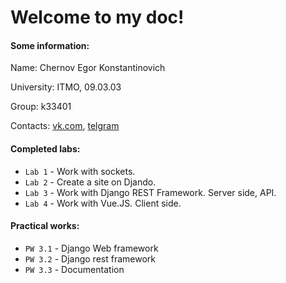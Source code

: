 # Welcome to my doc!

#### Some information:

Name: Chernov Egor Konstantinovich

University: ITMO, 09.03.03

Group: k33401

Contacts: [vk.com](vk.com/4ernovec), [telgram](t.me/chernovec)

#### Completed labs:

* `Lab 1` - Work with sockets.
* `Lab 2` - Create a site on Djando.
* `Lab 3` - Work with Django REST Framework. Server side, API.
* `Lab 4` - Work with Vue.JS. Client side.

#### Practical works:

* `PW 3.1` - Django Web framework
* `PW 3.2` - Django rest framework
* `PW 3.3` - Documentation